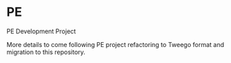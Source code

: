 # PE
PE Development Project

More details to come following PE project refactoring to Tweego format and migration to this repository.
